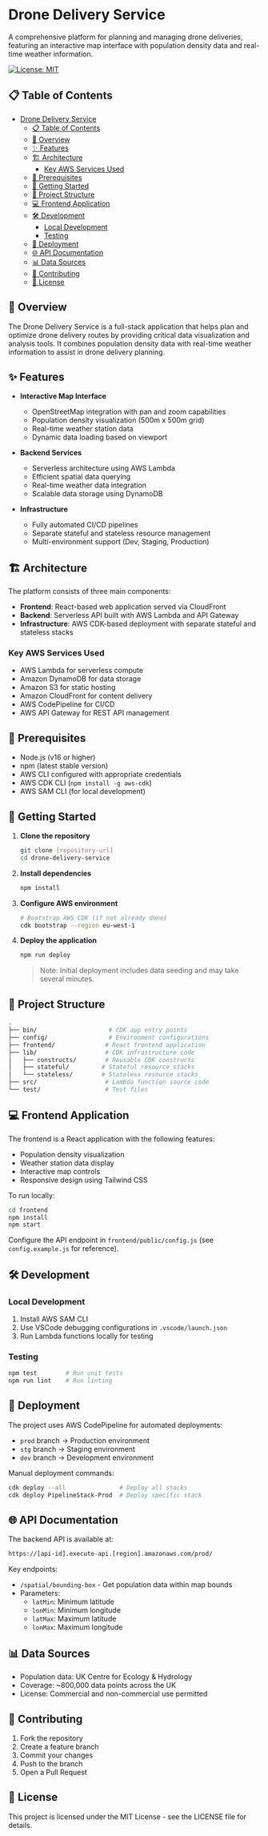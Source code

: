 # Drone Delivery Service

A comprehensive platform for planning and managing drone deliveries, featuring an interactive map interface with population density data and real-time weather information.

[![License: MIT](https://img.shields.io/badge/License-MIT-yellow.svg)](https://opensource.org/licenses/MIT)

## 📋 Table of Contents

- [Drone Delivery Service](#drone-delivery-service)
  - [📋 Table of Contents](#-table-of-contents)
  - [🎯 Overview](#-overview)
  - [✨ Features](#-features)
  - [🏗 Architecture](#-architecture)
    - [Key AWS Services Used](#key-aws-services-used)
  - [🔧 Prerequisites](#-prerequisites)
  - [🚀 Getting Started](#-getting-started)
  - [📁 Project Structure](#-project-structure)
  - [💻 Frontend Application](#-frontend-application)
  - [🛠 Development](#-development)
    - [Local Development](#local-development)
    - [Testing](#testing)
  - [🚢 Deployment](#-deployment)
  - [🌐 API Documentation](#-api-documentation)
  - [📊 Data Sources](#-data-sources)
  - [🤝 Contributing](#-contributing)
  - [📄 License](#-license)

## 🎯 Overview

The Drone Delivery Service is a full-stack application that helps plan and optimize drone delivery routes by providing critical data visualization and analysis tools. It combines population density data with real-time weather information to assist in drone delivery planning.

## ✨ Features

- **Interactive Map Interface**
  - OpenStreetMap integration with pan and zoom capabilities
  - Population density visualization (500m x 500m grid)
  - Real-time weather station data
  - Dynamic data loading based on viewport

- **Backend Services**
  - Serverless architecture using AWS Lambda
  - Efficient spatial data querying
  - Real-time weather data integration
  - Scalable data storage using DynamoDB

- **Infrastructure**
  - Fully automated CI/CD pipelines
  - Separate stateful and stateless resource management
  - Multi-environment support (Dev, Staging, Production)

## 🏗 Architecture

The platform consists of three main components:

- **Frontend**: React-based web application served via CloudFront
- **Backend**: Serverless API built with AWS Lambda and API Gateway
- **Infrastructure**: AWS CDK-based deployment with separate stateful and stateless stacks

### Key AWS Services Used
- AWS Lambda for serverless compute
- Amazon DynamoDB for data storage
- Amazon S3 for static hosting
- Amazon CloudFront for content delivery
- AWS CodePipeline for CI/CD
- AWS API Gateway for REST API management

## 🔧 Prerequisites

- Node.js (v16 or higher)
- npm (latest stable version)
- AWS CLI configured with appropriate credentials
- AWS CDK CLI (`npm install -g aws-cdk`)
- AWS SAM CLI (for local development)

## 🚀 Getting Started

1. **Clone the repository**
   ```bash
   git clone [repository-url]
   cd drone-delivery-service
   ```

2. **Install dependencies**
   ```bash
   npm install
   ```

3. **Configure AWS environment**
   ```bash
   # Bootstrap AWS CDK (if not already done)
   cdk bootstrap --region eu-west-1
   ```

4. **Deploy the application**
   ```bash
   npm run deploy
   ```

   > Note: Initial deployment includes data seeding and may take several minutes.

## 📁 Project Structure

```bash
.
├── bin/                    # CDK app entry points
├── config/                 # Environment configurations
├── frontend/              # React frontend application
├── lib/                   # CDK infrastructure code
│   ├── constructs/        # Reusable CDK constructs
│   ├── stateful/         # Stateful resource stacks
│   └── stateless/        # Stateless resource stacks
├── src/                   # Lambda function source code
└── test/                  # Test files
```

## 💻 Frontend Application

The frontend is a React application with the following features:

- Population density visualization
- Weather station data display
- Interactive map controls
- Responsive design using Tailwind CSS

To run locally:
```bash
cd frontend
npm install
npm start
```

Configure the API endpoint in `frontend/public/config.js` (see `config.example.js` for reference).

## 🛠 Development

### Local Development
1. Install AWS SAM CLI
2. Use VSCode debugging configurations in `.vscode/launch.json`
3. Run Lambda functions locally for testing

### Testing
```bash
npm test        # Run unit tests
npm run lint    # Run linting
```

## 🚢 Deployment

The project uses AWS CodePipeline for automated deployments:

- `prod` branch → Production environment
- `stg` branch → Staging environment
- `dev` branch → Development environment

Manual deployment commands:
```bash
cdk deploy --all               # Deploy all stacks
cdk deploy PipelineStack-Prod  # Deploy specific stack
```

## 🌐 API Documentation

The backend API is available at:
```bash
https://[api-id].execute-api.[region].amazonaws.com/prod/
```

Key endpoints:
- `/spatial/bounding-box` - Get population data within map bounds
- Parameters:
  - `latMin`: Minimum latitude
  - `lonMin`: Minimum longitude
  - `latMax`: Maximum latitude
  - `lonMax`: Maximum longitude

## 📊 Data Sources

- Population data: UK Centre for Ecology & Hydrology
- Coverage: ~800,000 data points across the UK
- License: Commercial and non-commercial use permitted

## 🤝 Contributing

1. Fork the repository
2. Create a feature branch
3. Commit your changes
4. Push to the branch
5. Open a Pull Request

## 📄 License

This project is licensed under the MIT License - see the LICENSE file for details.